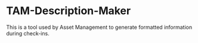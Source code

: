 # TAM-Description-Maker
This is a tool used by Asset Management to generate formatted information during check-ins.
